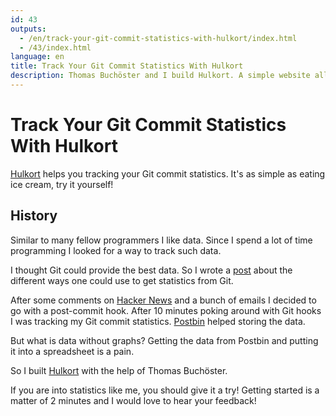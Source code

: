 ```yaml
---
id: 43
outputs:
  - /en/track-your-git-commit-statistics-with-hulkort/index.html
  - /43/index.html
language: en
title: Track Your Git Commit Statistics With Hulkort
description: Thomas Buchöster and I build Hulkort. A simple website allowing you to track your Git commit statistics.
---
```

# Track Your Git Commit Statistics With Hulkort

[Hulkort][1] helps you tracking your Git commit statistics.
It's as simple as eating ice cream, try it yourself!

## History
Similar to many fellow programmers I like data. Since I spend a lot of time programming I looked for a way to track such data.

I thought Git could provide the best data. So I wrote a [post][2] about the different ways one could use to get statistics from Git.

After some comments on [Hacker News][3] and a bunch of emails I decided to go with a post-commit hook.
After 10 minutes poking around with Git hooks I was tracking my Git commit statistics. [Postbin][4] helped storing the data.

But what is data without graphs? Getting the data from Postbin and putting it into a spreadsheet is a pain.

So I built [Hulkort][1] with the help of Thomas Buchöster.

If you are into statistics like me, you should give it a try! Getting started is a matter of 2 minutes and I would love to hear your feedback!

[1]: http://hulkort.herokuapp.com/
[2]: http://stravid.com/articles/personal-git-commit-statistics/
[3]: http://news.ycombinator.com/item?id=2965626
[4]: http://www.postbin.org/
